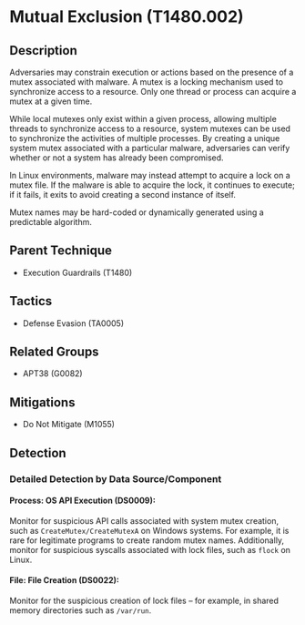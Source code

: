 # Mutual Exclusion (T1480.002)

## Description
Adversaries may constrain execution or actions based on the presence of a mutex associated with malware. A mutex is a locking mechanism used to synchronize access to a resource. Only one thread or process can acquire a mutex at a given time.

While local mutexes only exist within a given process, allowing multiple threads to synchronize access to a resource, system mutexes can be used to synchronize the activities of multiple processes. By creating a unique system mutex associated with a particular malware, adversaries can verify whether or not a system has already been compromised.

In Linux environments, malware may instead attempt to acquire a lock on a mutex file. If the malware is able to acquire the lock, it continues to execute; if it fails, it exits to avoid creating a second instance of itself.

Mutex names may be hard-coded or dynamically generated using a predictable algorithm.

## Parent Technique
- Execution Guardrails (T1480)

## Tactics
- Defense Evasion (TA0005)

## Related Groups
- APT38 (G0082)

## Mitigations
- Do Not Mitigate (M1055)

## Detection

### Detailed Detection by Data Source/Component
#### Process: OS API Execution (DS0009): 
Monitor for suspicious API calls associated with system mutex creation, such as `CreateMutex/CreateMutexA` on Windows systems. For example, it is rare for legitimate programs to create random mutex names. Additionally, monitor for suspicious syscalls associated with lock files, such as `flock` on Linux.

#### File: File Creation (DS0022): 
Monitor for the suspicious creation of lock files – for example, in shared memory directories such as `/var/run`.

